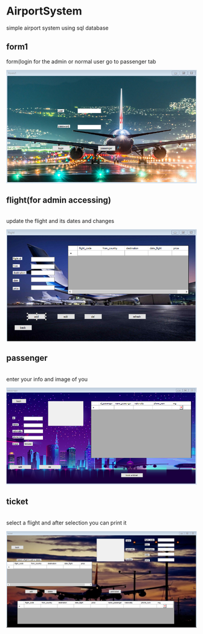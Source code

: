 # AirportSystem
simple airport system using sql database
## form1
form(login for the admin or normal user go to passenger tab

![Alt text](https://github.com/SaadMu7ammad/AirportSystem/blob/main/pics/form1.png)

## flight(for admin accessing)
<br>
update the flight and its dates and changes

![Alt text](https://github.com/SaadMu7ammad/AirportSystem/blob/main/pics/flight.png)

## passenger
<br>
enter your info and image of you

![Alt text](https://github.com/SaadMu7ammad/AirportSystem/blob/main/pics/passenger.png)

## ticket
<br>
select a flight and after selection you can print it

![Alt text](https://github.com/SaadMu7ammad/AirportSystem/blob/main/pics/ticket.png)


